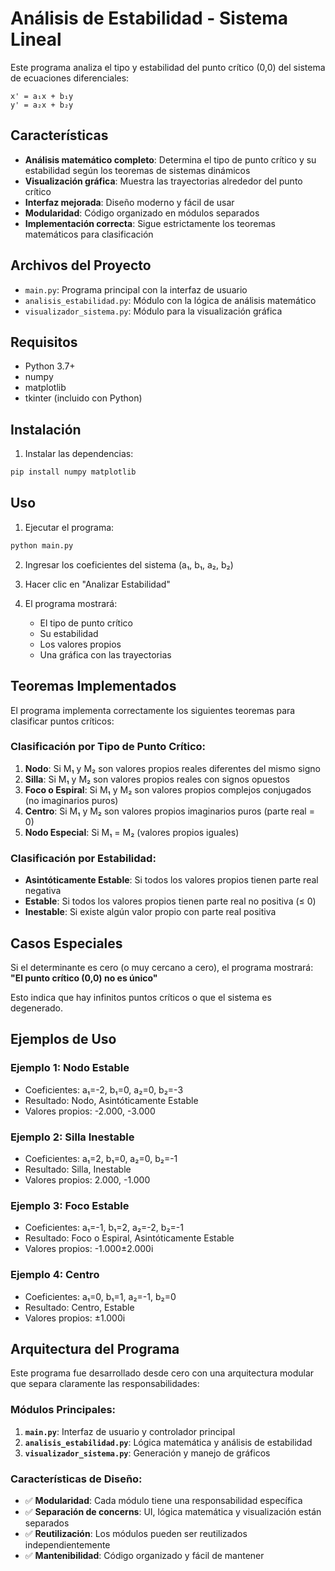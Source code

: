 # Análisis de Estabilidad - Sistema Lineal

Este programa analiza el tipo y estabilidad del punto crítico (0,0) del sistema de ecuaciones diferenciales:

```
x' = a₁x + b₁y
y' = a₂x + b₂y
```

## Características

- **Análisis matemático completo**: Determina el tipo de punto crítico y su estabilidad según los teoremas de sistemas dinámicos
- **Visualización gráfica**: Muestra las trayectorias alrededor del punto crítico
- **Interfaz mejorada**: Diseño moderno y fácil de usar
- **Modularidad**: Código organizado en módulos separados
- **Implementación correcta**: Sigue estrictamente los teoremas matemáticos para clasificación

## Archivos del Proyecto

- `main.py`: Programa principal con la interfaz de usuario
- `analisis_estabilidad.py`: Módulo con la lógica de análisis matemático
- `visualizador_sistema.py`: Módulo para la visualización gráfica

## Requisitos

- Python 3.7+
- numpy
- matplotlib
- tkinter (incluido con Python)

## Instalación

1. Instalar las dependencias:
```bash
pip install numpy matplotlib
```

## Uso

1. Ejecutar el programa:
```bash
python main.py
```

2. Ingresar los coeficientes del sistema (a₁, b₁, a₂, b₂)

3. Hacer clic en "Analizar Estabilidad"

4. El programa mostrará:
   - El tipo de punto crítico
   - Su estabilidad
   - Los valores propios
   - Una gráfica con las trayectorias

## Teoremas Implementados

El programa implementa correctamente los siguientes teoremas para clasificar puntos críticos:

### Clasificación por Tipo de Punto Crítico:

1. **Nodo**: Si M₁ y M₂ son valores propios reales diferentes del mismo signo
2. **Silla**: Si M₁ y M₂ son valores propios reales con signos opuestos
3. **Foco o Espiral**: Si M₁ y M₂ son valores propios complejos conjugados (no imaginarios puros)
4. **Centro**: Si M₁ y M₂ son valores propios imaginarios puros (parte real = 0)
5. **Nodo Especial**: Si M₁ = M₂ (valores propios iguales)

### Clasificación por Estabilidad:

- **Asintóticamente Estable**: Si todos los valores propios tienen parte real negativa
- **Estable**: Si todos los valores propios tienen parte real no positiva (≤ 0)
- **Inestable**: Si existe algún valor propio con parte real positiva

## Casos Especiales

Si el determinante es cero (o muy cercano a cero), el programa mostrará:
**"El punto crítico (0,0) no es único"**

Esto indica que hay infinitos puntos críticos o que el sistema es degenerado.

## Ejemplos de Uso

### Ejemplo 1: Nodo Estable
- Coeficientes: a₁=-2, b₁=0, a₂=0, b₂=-3
- Resultado: Nodo, Asintóticamente Estable
- Valores propios: -2.000, -3.000

### Ejemplo 2: Silla Inestable
- Coeficientes: a₁=2, b₁=0, a₂=0, b₂=-1
- Resultado: Silla, Inestable
- Valores propios: 2.000, -1.000

### Ejemplo 3: Foco Estable
- Coeficientes: a₁=-1, b₁=2, a₂=-2, b₂=-1
- Resultado: Foco o Espiral, Asintóticamente Estable
- Valores propios: -1.000±2.000i

### Ejemplo 4: Centro
- Coeficientes: a₁=0, b₁=1, a₂=-1, b₂=0
- Resultado: Centro, Estable
- Valores propios: ±1.000i

## Arquitectura del Programa

Este programa fue desarrollado desde cero con una arquitectura modular que separa claramente las responsabilidades:

### **Módulos Principales:**

1. **`main.py`**: Interfaz de usuario y controlador principal
2. **`analisis_estabilidad.py`**: Lógica matemática y análisis de estabilidad
3. **`visualizador_sistema.py`**: Generación y manejo de gráficos

### **Características de Diseño:**

- ✅ **Modularidad**: Cada módulo tiene una responsabilidad específica
- ✅ **Separación de concerns**: UI, lógica matemática y visualización están separados
- ✅ **Reutilización**: Los módulos pueden ser reutilizados independientemente
- ✅ **Mantenibilidad**: Código organizado y fácil de mantener
